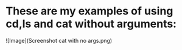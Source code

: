 # These are my examples of using cd,ls and cat without arguments:


![Image](Screenshot cat with no args.png)
